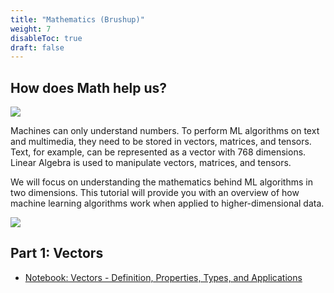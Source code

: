 ```yaml
---
title: "Mathematics (Brushup)"
weight: 7
disableToc: true
draft: false
---
```


## How does Math help us?

![](https://raw.githubusercontent.com/aaubs/ds-master/main/data/Images/Math-ML.png)

Machines can only understand numbers. To perform ML algorithms on text and multimedia, they need to be stored in vectors, matrices, and tensors. Text, for example, can be represented as a vector with 768 dimensions. Linear Algebra is used to manipulate vectors, matrices, and tensors. 



We will focus on understanding the mathematics behind ML algorithms in two dimensions. This tutorial will provide you with an overview of how machine learning algorithms work when applied to higher-dimensional data.

![](https://raw.githubusercontent.com/aaubs/ds-master/main/data/Images/Math.jpeg)

## Part 1: Vectors

* [Notebook: Vectors - Definition, Properties, Types, and Applications](https://colab.research.google.com/github/aaubs/ds-master/blob/main/notebooks/M1-Linear-Algebra-Vectors-V4.ipynb)